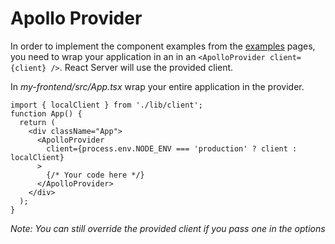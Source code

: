 # Apollo Provider

In order to implement the component examples from the [examples](/examples) pages, you need to wrap your application in an in an `<ApolloProvider client={client} />`. React Server will use the provided client.

In *my-frontend/src/App.tsx* wrap your entire application in the provider.
```tsx
import { localClient } from './lib/client';
function App() {
  return (
    <div className="App">
      <ApolloProvider
        client={process.env.NODE_ENV === 'production' ? client : localClient}
      >
        {/* Your code here */}
      </ApolloProvider>
    </div>
  );
}
```
_Note: You can still override the provided client if you pass one in the options_

